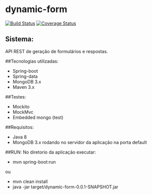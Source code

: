# dynamic-form

[![Build Status](https://travis-ci.org/deroldo/dynamic-form.svg)](https://travis-ci.org/deroldo/dynamic-form)
[![Coverage Status](https://coveralls.io/repos/github/deroldo/dynamic-form/badge.svg?branch=master)](https://coveralls.io/github/deroldo/dynamic-form?branch=master)

## Sistema:
API REST de geração de formulários e respostas.

##Tecnologias utilizadas:
- Spring-boot
- Spring-data
- MongoDB 3.x
- Maven 3.x

##Testes:
- Mockito
- MockMvc
- Embedded mongo (test)

##Requisitos:
- Java 8
- MongoDB 3.x rodando no servidor da aplicação na porta default

##RUN:
No diretorio da aplicação executar:
- mvn spring-boot:run

ou

- mvn clean install
- java -jar target/dynamic-form-0.0.1-SNAPSHOT.jar
